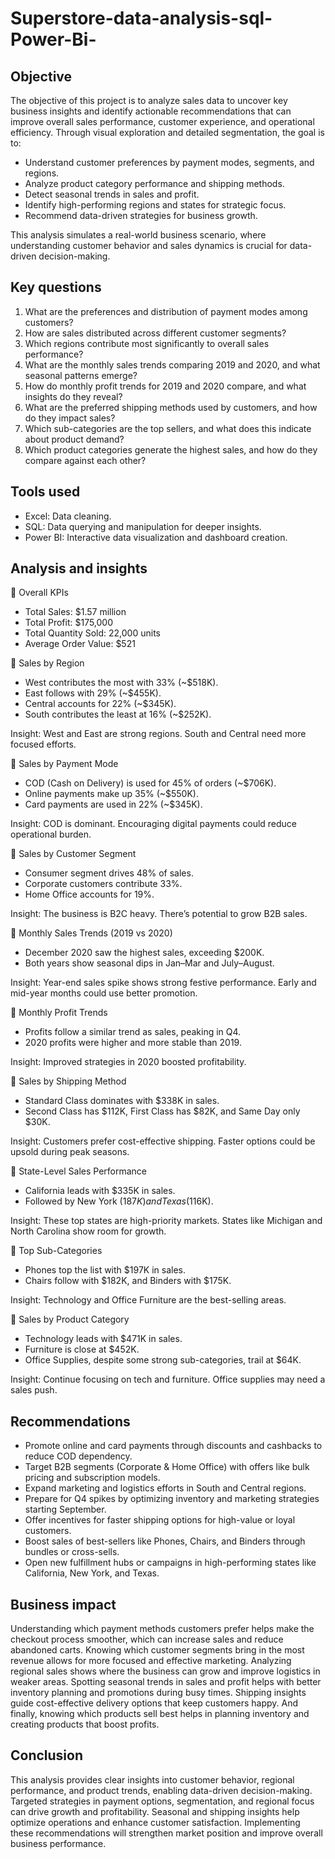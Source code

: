 # Superstore-data-analysis-sql-Power-Bi-

## Objective 
The objective of this project is to analyze sales data to uncover key business insights and identify actionable recommendations that can improve overall sales performance, customer experience, and operational efficiency. Through visual exploration and detailed segmentation, the goal is to:

- Understand customer preferences by payment modes, segments, and regions.
- Analyze product category performance and shipping methods.
- Detect seasonal trends in sales and profit.
- Identify high-performing regions and states for strategic focus.
- Recommend data-driven strategies for business growth.

This analysis simulates a real-world business scenario, where understanding customer behavior and sales dynamics is crucial for data-driven decision-making.

## Key questions 
1. What are the preferences and distribution of payment modes among customers?
2. How are sales distributed across different customer segments?
3. Which regions contribute most significantly to overall sales performance?
4. What are the monthly sales trends comparing 2019 and 2020, and what seasonal patterns emerge?
5. How do monthly profit trends for 2019 and 2020 compare, and what insights do they reveal?
6. What are the preferred shipping methods used by customers, and how do they impact sales?
7. Which sub-categories are the top sellers, and what does this indicate about product demand?
8. Which product categories generate the highest sales, and how do they compare against each other?

## Tools used 
- Excel: Data cleaning.
- SQL: Data querying and manipulation for deeper insights.
- Power BI: Interactive data visualization and dashboard creation.

## Analysis and insights

🔹 Overall KPIs
- Total Sales: $1.57 million
- Total Profit: $175,000
- Total Quantity Sold: 22,000 units
- Average Order Value: $521

🔹 Sales by Region
- West contributes the most with 33% (~$518K).
- East follows with 29% (~$455K).
- Central accounts for 22% (~$345K).
- South contributes the least at 16% (~$252K).

Insight: West and East are strong regions. South and Central need more focused efforts.

🔹 Sales by Payment Mode
- COD (Cash on Delivery) is used for 45% of orders (~$706K).
- Online payments make up 35% (~$550K).
- Card payments are used in 22% (~$345K).

Insight: COD is dominant. Encouraging digital payments could reduce operational burden.

🔹 Sales by Customer Segment
- Consumer segment drives 48% of sales.
- Corporate customers contribute 33%.
- Home Office accounts for 19%.

Insight: The business is B2C heavy. There’s potential to grow B2B sales.

🔹 Monthly Sales Trends (2019 vs 2020)
- December 2020 saw the highest sales, exceeding $200K.
- Both years show seasonal dips in Jan–Mar and July–August.

Insight: Year-end sales spike shows strong festive performance. Early and mid-year months could use better promotion.

🔹 Monthly Profit Trends
- Profits follow a similar trend as sales, peaking in Q4.
- 2020 profits were higher and more stable than 2019.

Insight: Improved strategies in 2020 boosted profitability.

🔹 Sales by Shipping Method
- Standard Class dominates with $338K in sales.
- Second Class has $112K, First Class has $82K, and Same Day only $30K.

Insight: Customers prefer cost-effective shipping. Faster options could be upsold during peak seasons.

🔹 State-Level Sales Performance
- California leads with $335K in sales.
- Followed by New York ($187K) and Texas ($116K).

Insight: These top states are high-priority markets. States like Michigan and North Carolina show room for growth.

🔹 Top Sub-Categories
- Phones top the list with $197K in sales.
- Chairs follow with $182K, and Binders with $175K.

Insight: Technology and Office Furniture are the best-selling areas.

🔹 Sales by Product Category
- Technology leads with $471K in sales.
- Furniture is close at $452K.
- Office Supplies, despite some strong sub-categories, trail at $64K.

Insight: Continue focusing on tech and furniture. Office supplies may need a sales push.

## Recommendations
- Promote online and card payments through discounts and cashbacks to reduce COD dependency.
- Target B2B segments (Corporate & Home Office) with offers like bulk pricing and subscription models.
- Expand marketing and logistics efforts in South and Central regions.
- Prepare for Q4 spikes by optimizing inventory and marketing strategies starting September.
- Offer incentives for faster shipping options for high-value or loyal customers.
- Boost sales of best-sellers like Phones, Chairs, and Binders through bundles or cross-sells.
- Open new fulfillment hubs or campaigns in high-performing states like California, New York, and Texas.

## Business impact 
Understanding which payment methods customers prefer helps make the checkout process smoother, which can increase sales and reduce abandoned carts. Knowing which customer segments bring in the most revenue allows for more focused and effective marketing. Analyzing regional sales shows where the business can grow and improve logistics in weaker areas. Spotting seasonal trends in sales and profit helps with better inventory planning and promotions during busy times. Shipping insights guide cost-effective delivery options that keep customers happy. And finally, knowing which products sell best helps in planning inventory and creating products that boost profits.

## Conclusion
This analysis provides clear insights into customer behavior, regional performance, and product trends, enabling data-driven decision-making. Targeted strategies in payment options, segmentation, and regional focus can drive growth and profitability. Seasonal and shipping insights help optimize operations and enhance customer satisfaction. Implementing these recommendations will strengthen market position and improve overall business performance.

